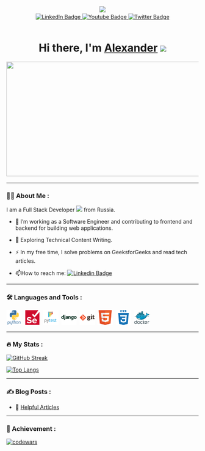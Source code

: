 <div id="header" align="center">
  <img src="https://media.giphy.com/media/M9gbBd9nbDrOTu1Mqx/giphy.gif" width="100"/>
  
  <div id="badges" align="center">
    <a href="https://www.linkedin.com/in/azabolev/">
      <img src="https://img.shields.io/badge/LinkedIn-blue?style=for-the-badge&logo=linkedin&logoColor=white&style=flat" alt="LinkedIn Badge"/>
    </a>
    <a href="https://www.youtube.com/@IamZAS">
      <img src="https://img.shields.io/badge/YouTube-red?style=for-the-badge&logo=youtube&logoColor=white&style=flat" alt="Youtube Badge"/>
    </a>
    <a href="https://twitter.com/">
      <img src="https://img.shields.io/badge/Twitter-blue?style=for-the-badge&logo=twitter&logoColor=white&style=flat" alt="Twitter Badge"/>
    </a>
  </div>

  <img src="https://komarev.com/ghpvc/?username=zas-post&style=flat&color=blue" alt=""/>
  
  <h1>
    Hi there, I'm <a href="https://zas-post.github.io/zas-post-cv-template" target="_blank">Alexander</a>
     <img src="https://github.com/blackcater/blackcater/raw/main/images/Hi.gif" height="32"/></h1>
  </h1>
  
</div>

<div align="center">
  <img src="https://media.giphy.com/media/dWesBcTLavkZuG35MI/giphy.gif" width="600" height="300"/>
</div>

---

### :man_technologist: About Me :

I am a Full Stack Developer <img src="https://media.giphy.com/media/WUlplcMpOCEmTGBtBW/giphy.gif" width="30"> from Russia.
- :telescope: I’m working as a Software Engineer and contributing to frontend and backend for building web applications.

- :seedling: Exploring Technical Content Writing.

- :zap: In my free time, I solve problems on GeeksforGeeks and read tech articles.

- :mailbox:How to reach me: [![Linkedin Badge](https://img.shields.io/badge/LinkedIn-blue?style=flat&logo=Linkedin&logoColor=white)](https://www.linkedin.com/in/azabolev/)

---

### :hammer_and_wrench: Languages and Tools :

<div>
  <img src="https://github.com/devicons/devicon/blob/master/icons/python/python-original-wordmark.svg" title="AWS" alt="Python" width="40" height="40"/>&nbsp;
  <img src="https://github.com/devicons/devicon/blob/master/icons/selenium/selenium-original.svg" title="Selenium" **alt="Selenium" width="40" height="40"/>&nbsp;
  <img src="https://github.com/devicons/devicon/blob/master/icons/pytest/pytest-original-wordmark.svg" title="Pytest" **alt="Pytest" width="40" height="40"/>&nbsp;
  <img src="https://github.com/devicons/devicon/blob/master/icons/django/django-plain-wordmark.svg"  title="Django" alt="Django" width="40" height="40"/>&nbsp;
  <img src="https://github.com/devicons/devicon/blob/master/icons/git/git-original-wordmark.svg" title="Git" **alt="Git" width="40" height="40"/>&nbsp;
  <img src="https://github.com/devicons/devicon/blob/master/icons/html5/html5-original.svg" title="HTML5" alt="HTML" width="40" height="40"/>&nbsp;
  <img src="https://github.com/devicons/devicon/blob/master/icons/css3/css3-plain-wordmark.svg"  title="CSS3" alt="CSS" width="40" height="40"/>&nbsp;
  <img src="https://github.com/devicons/devicon/blob/master/icons/docker/docker-original-wordmark.svg"  title="Docker" alt="Docker" width="40" height="40"/>
</div>

---

### :fire: My Stats :

[![GitHub Streak](http://github-readme-streak-stats.herokuapp.com?user=zas-post&theme=vue-dark)](https://git.io/streak-stats)

[![Top Langs](https://github-readme-stats.vercel.app/api/top-langs/?username=zas-post&show_icons=true&theme=vue-dark)](https://github.com/anuraghazra/github-readme-stats)

<!--
[![Top Langs](https://github-readme-stats.vercel.app/api/top-langs/?username=zas-post&layout=compact&show_icons=true&theme=vue-dark)](https://github.com/anuraghazra/github-readme-stats)
-->

---

### :writing_hand: Blog Posts :
  - :link: [Helpful Articles](links.md)

---

### :100: Achievement :

[![codewars](https://www.codewars.com/users/zas.codewars/badges/micro)](https://www.codewars.com/users/zas.codewars)   
